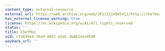 ```yaml
---
content_type: external-resource
external_url: https://web.archive.org/web/20111114045412/http://chefmoz.org/Japan/
has_external_license_warning: true
license: https://en.wikipedia.org/wiki/All_rights_reserved
status: ''
title: ChefMoz
uid: cf169944-36a9-40d3-a5a5-3bd624aa9590
wayback_url: ''
---
```

